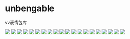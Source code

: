 # unbengable
vv表情包库

![](./imgs/04043885692DAAFB833540921C91820E.jpg)
![](./imgs/067711A18813655966EE2A01D5EBAC75.jpg)
![](./imgs/06F1CC3866F02CAD653A7F3D5D04AC03.jpg)
![](./imgs/07C21D6096819E595049A2695CA8C627.jpg)
![](./imgs/0AD94F5678416EFEF863B85EFE8C4C62.jpg)
![](./imgs/11BA9A9EDD69C8A2F551AC6EA7C30E16.jpg)
![](./imgs/16664805FE3F6BBAF4715D63F6DC8548.jpg)
![](./imgs/1700924100896.jpeg)
![](./imgs/19563B957390C01687A50151D032F5E6.jpg)
![](./imgs/29AC9D29E8F4DEE92C22D02B1B703251.jpg)
![](./imgs/3432A1C28FFEBEB97364313D4DCC793E.jpg)
![](./imgs/38B5C8B3F39B363717C8898FE5B0320D.jpg)
![](./imgs/3F6A25194270392961046CB92DD7BDE7.jpg)
![](./imgs/44C8496E728290418D41ACD8EDFF15C3.jpg)
![](./imgs/455DDE95267C94876F4D0C7546980132.jpg)
![](./imgs/48994B2BE0EF4A8BCF37C53AC532EC1F.jpg)
![](./imgs/564FD50DCF148E51DBEA4E0FA93A569E.jpg)
![](./imgs/7E70D32A188BF989CC1CB33F47FDF4BB.jpg)
![](./imgs/81775DEF952EABCB23D3B8EE652480A0.jpg)
![](./imgs/975339D8CF4CF556C51D7DB860AE2B9C.jpg)